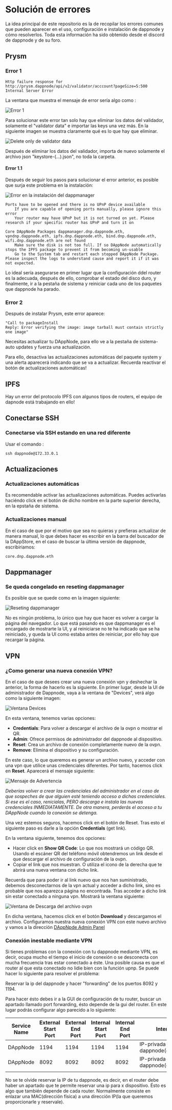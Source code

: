 # Solución de errores

La idea principal de este repositorio es la de recopilar los errores comunes que pueden aparecer en el uso, configuración e instalación de dappnode y cómo resolverlos. Toda esta información ha sido obtenido desde el discord de dappnode y de su foro.

## Prysm 


### Error 1

~~~
Http failure response for
http://prysm.dappnode/api/v2/validator/acccount?pageSize=5:500 
Internal Server Error
~~~

La ventana que muestra el mensaje de error sería algo como :

![Error 1](../img/error_prysm_1.png "Prysm Error 1")

Para solucionar este error tan solo hay que eliminar los datos del validador, solamente el "validator data" e importar las keys una vez más. En la siguiente imagen se muestra claramente qué es lo que hay que eliminar.

![Delete only de validator data](../img/error_prysm_1_2.png "Prysm Error 1")

Después de eliminar los datos del validador, importa de nuevo solamente el archivo json "keystore-(...).json", no toda la carpeta.


#### Error 1.1

Después de seguir los pasos para solucionar el error anterior, es posible que surja este problema en la instalación:

![Error en la instalación del dappmanager](../img/error_prysm_1_2.png "Prysm Error 1.1")

~~~
Ports have to be opened and there is no UPnP device available
    If you are capable of opening ports manually, please ignore this error
    Your router may have UPnP but it is not turned on yet. Please research if your specific router has UPnP and turn it on

Core DAppNode Packages dappmanager.dnp.dappnode.eth, vpndnp.dappnode.eth, ipfs.dnp.dappnode.eth, bind.dnp.dappnode.eth, wifi.dnp.dappnode.eth are not found
    Make sure the disk is not too full. If so DAppNode automatically stops the IPFS package to prevent it from becoming un-usable
    Go to the System tab and restart each stopped DAppNode Package. Please inspect the logs to understand cause and report it if it was not expected.
~~~

Lo ideal sería asegurarse en primer lugar que la configuración ddel router es la adecuada, después de ello, comprobar el estado del disco duro, y finalmente, ir a la pestaña de sistema y reiniciar cada uno de los paquetes que dappnode ha parado.

### Error 2

Después de instalar Prysm, este error aparece:

~~~
"Call to packageInstall
Reply: Error verifying the image: image tarball must contain strictly one image"
~~~

Necesitas actualizar tu DAppNode, para ello ve a la pestaña de sistema-auto updates y fuerza una actualización.

Para ello, desactiva las actualizaciones automáticas del paquete system y una alerta aparecerá indicando que se va a actualizar. Recuerda reactivar el botón de actualizaciones automáticas!

## IPFS

Hay un error del protocolo IPFS con algunos tipos de routers, el equipo de dapnode está trabajando en ello!

## Conectarse SSH 

### Conectarse vía SSH estando en una red diferente

Usar el comando :

~~~
ssh dappnode@172.33.0.1
~~~

## Actualizaciones


### Actualizaciones automáticas

Es recomendable activar las actualizaciones automáticas. Puedes activarlas haciéndo click en el botón de dicho nombre en la parte superior derecha, en la epstaña de sistema.


### Actualizaciones manual

En el caso de que por el motivo que sea no quieras y prefieras actualizar de manera manual, lo que debes hacer es escribir en la barra del buscador de la DAppStore, en el caso de buscar la última versión de dappnode, escribiriamos:

~~~
core.dnp.dappnode.eth
~~~

## Dappmanager

### Se queda congelado en reseting dappmanager

Es posible que se quede como en la imagen siguiente:

![Reseting dappmanager](../img/dappmannager_reseting.jpg "Reseting")

No es ningún problema, lo único que hay que hacer es volver a cargar la página del navegador. Lo que está pasando es que dappmanager es el encargado de mostrarte la UI, y al reiniciarse no te ha indicado que se ha reiniciado, y queda la UI como estaba antes de reiniciar, por ello hay que recargar la página.
 
## VPN

### ¿Como generar una nueva conexión VPN?

En el caso de que desees crear una nueva conexión vpn y deshechar la anterior, la forma de hacerlo es la siguiente. En primer lugar, desde la UI de administrador de Dappnode, vaya a la ventana de "Devices", verá algo como la siguiente imagen:

![Ventana Devices](../img/creating_vpn_1.png " ")

En esta ventana, tenemos varias opciones:

* **Credentials**: Para volver a descargar el archivo de la ovpn o mostrar el QR.
* **Admin**: Ofrece permisos de administrador del dappnode al dispositivo.
* **Reset**: Crea un archivo de conexión completamente nuevo de la ovpn.
* **Remove**: Elimina el dispositivo y su configuración.

En este caso, lo que queremos es generar un archivo nuevo, y acceder con una vpn que utilice unas credenciales diferentes. Por tanto, hacemos click en **Reset**.
Aparecerá el mensaje siguiente:

![Mensaje de Advertencia](../img/creating_vpn_2.png " ")

*Deberías volver a crear las credenciales del administrador en el caso de que sospeches de que alguien esté teniendo acceso a dichas credenciales. Si ese es el caso, renicialas, PERO descarga e instala las nuevas credenciales INMEDIATAMENTE. De otra manera, perderás el acceso a tu DAppNode cuando la conexión se detenga.*

Una vez estemos seguros, hacemos click en el botón de Reset. Tras esto el siguiente paso es darle a la opción **Credentials** (get link). 

En la ventana siguiente, tenemos dos opciones:

* Hacer click en **Show QR Code**: Lo que nos mostrará un código QR. Usando el escáner QR del teléfono móvil obtendremos un link desde el que descargar el archivo de configuración de la ovpn.
* Copiar el link que nos muestran. O utiliza el icono de la derecha que te abrirá una nueva ventana con dicho link.

Recuerda que para poder ir al link nuevo que nos han suministrado, debemos desconectarnos de la vpn actual y acceder a dicho link, sino es probable que nos aparezca página no encontrada. Tras acceder a dicho link sin estar conectado a ninguna vpn. Mostrará la ventana siguiente:

![Ventana de Descarga del archivo ovpn](../img/creating_vpn_3.png " ")

En dicha ventana, hacemos click en el botón **Download** y descargamos el archivo.
Configuramos nuestra nueva conexión VPN con este nuevo archivo y vamos a la dirección [DAppNpde Admin Panel](http://my.dappnode/#/dashboard)

### Conexión inestable mediante VPN

Si tienes problemas con la conexión con tu dappnode mediante VPN, es decir, ocupa mucho el tiempo el inicio de conexión o se desconecta con mucha frecuencia tras estar conectado a éste. Una posible causa es que el router al que esta conectado no lidie bien con la función upnp. Se puede hacer lo siguiente para resolver el problema:

Reservar la ip del dappnode y hacer "forwarding" de los puertos 8092 y 1194.

Para hacer ésto debes ir a la GUI de configuración de tu router, buscar un apartado llamado port forwarding, ésto depende de la gui del router.
En este lugar podrás configurar algo parecido a lo siguiente:

| Service Name | External Start Port | External End Port | Internal Start Port | Internal End Port | Internal IP address |
| -- | -- | -- | -- | -- | -- |
| DAppNode | 1194 | 1194 | 1194 | 1194 | IP-privada-de-tu-dappnode(ejemplo:172.33.10.5) |
| DAppNode | 8092 | 8092 | 8092 | 8092 | IP-privada-de-tu-dappnode(ejemplo:172.33.10.5) |
|  |  |  |  |  |  |

No se te olvide reservar la IP de tu dappnode, es decir, en el router debe haber un apartado que te permite reservar una ip para x dispositivo. Ésto es algo que también depende de cada router. Normalmente consiste en enlazar una MAC(dirección física) a una dirección IP(la que queremos proporcionarle y reservale).